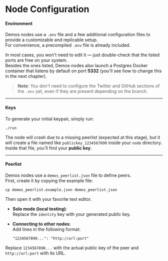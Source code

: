 # Node Configuration

#### Environment

Demos nodes use a `.env` file and a few additional configuration files to provide a customizable and replicable setup.\
For convenience, a precompiled `.env` file is already included.

In most cases, you won't need to edit it — just double-check that the listed ports are free on your system.\
Besides the ones listed, Demos nodes also launch a Postgres Docker container that listens by default on port **5332** (you'll see how to change this in the next chapter).

> **Note**: You don't need to configure the Twitter and GitHub sections of the `.env` yet, even if they are present depending on the branch.

***

#### Keys

To generate your initial keypair, simply run:

`./run`

The node will crash due to a missing peerlist (expected at this stage), but it will create a file named like `publickey_1234567890` inside your `node` directory.\
Inside that file, you'll find your **public key**.

***

#### Peerlist

Demos nodes use a `demos_peerlist.json` file to define peers.\
First, create it by copying the example file:

`cp demos_peerlist.example.json demos_peerlist.json`

Then open it with your favorite text editor.

* **Solo mode (local testing)**:\
  Replace the `identity` key with your generated public key.
*   **Connecting to other nodes**:\
    Add lines in the following format:

    `"1234567890...": "http://url:port"`

Replace `1234567890...` with the actual public key of the peer and `http://url:port` with its URL.
